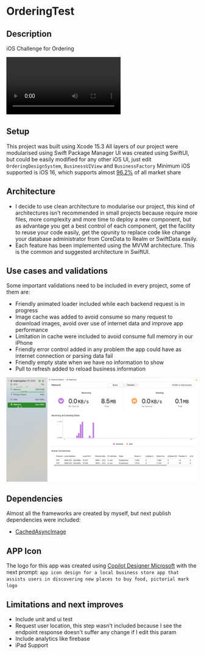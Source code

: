 # OrderingTest

## Description 
iOS Challenge for Ordering 

![AppDemo](Docs/Videos/OrderingTest.MP4)

## Setup
This project was built using Xcode 15.3
All layers of our project were modularised using Swift Package Manager
UI was created using SwiftUI, but could be easily modified for any other iOS UI, just edit `OrderingDesignSystem`, `BusinessUIView` and `BusinessFactory`
Minimum iOS supported is iOS 16, which supports almost [96.2%](https://telemetrydeck.com/blog/ios-market-share-13-23/) of all market share

## Architecture
- I decide to use clean architecture to modularise our project, this kind of architectures isn't recommended in small projects because require more files, more complexity and more time to deploy a new component, but as advantage you get a best control of each component, get the facility to reuse your code easily, get the opunity to replace code like change your database administrator from CoreData to Realm or SwiftData easily.
- Each feature has been implemented using the MVVM architecture. This is the common and suggested architecture in SwiftUI.

## Use cases and validations
Some important validations need to be included in every project, some of them are:
- Friendly animated loader included while each backend request is in progress
- Image cache was added to avoid consume so many request to download images, avoid over use of internet data and improve app performance
- Limitation in cache were included to avoid consume full memory in our iPhone
- Friendly error control added in any problem the app could have as internet connection or parsing data fail
- Friendly empty state when we have no information to show
- Pull to refresh added to reload business information


![Perfomrnace](Docs/Images/performance.png)

## Dependencies
Almost all the frameworks are created by myself, but next publish dependencies were included:
- [CachedAsyncImage](https://github.com/lorenzofiamingo/swiftui-cached-async-image)

## APP Icon
The logo for this app was created using [Copilot Designer Microsoft](https://copilot.microsoft.com/images/create) with the next prompt:  `app icon design for a local business store app that assists users in discovering new places to buy food, pictorial mark logo`

## Limitations and next improves
- Include unit and ui test
- Request user location, this step wasn't included because I see the endpoint response doesn't suffer any change if I edit this param
- Include analytics like firebase
- iPad Support